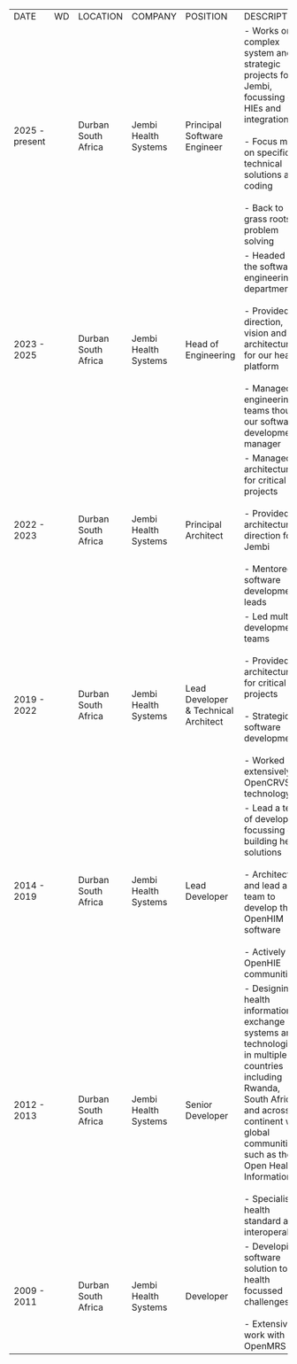|                |     |                     |                      |                                      |                                                                                                                                                                                                                                                                             |
| -------------- | --- | ------------------- | -------------------- | ------------------------------------ | --------------------------------------------------------------------------------------------------------------------------------------------------------------------------------------------------------------------------------------------------------------------------- |
| DATE           | WD  | LOCATION            | COMPANY              | POSITION                             | DESCRIPTION                                                                                                                                                                                                                                                                 |
| 2025 - present |     | Durban South Africa | Jembi Health Systems | Principal Software Engineer          | - Works on complex system and strategic projects for Jembi, focussing on HIEs and integration<br>    <br>- Focus more on specific technical solutions and coding<br>    <br>- Back to grass roots problem solving                                                           |
| 2023 - 2025    |     | Durban South Africa | Jembi Health Systems | Head of Engineering                  | - Headed up the software engineering department<br>    <br>- Provided direction, vision and architecture for our health platform<br>    <br>- Managed engineering teams though our software development manager                                                             |
| 2022 - 2023    |     | Durban South Africa | Jembi Health Systems | Principal Architect                  | - Managed architecture for critical HIE projects<br>    <br>- Provided architectural direction for Jembi<br>    <br>- Mentored software development leads                                                                                                                   |
| 2019 - 2022    |     | Durban South Africa | Jembi Health Systems | Lead Developer & Technical Architect | - Led multiple development teams<br>    <br>- Provided HIE architecture for critical projects<br>    <br>- Strategic software development<br>    <br>- Worked extensively on OpenCRVS technology                                                                            |
| 2014 - 2019    |     | Durban South Africa | Jembi Health Systems | Lead Developer                       | - Lead a team of developer focussing on building health solutions<br>    <br>- Architecture and lead a team to develop the OpenHIM software<br>    <br>- Actively led OpenHIE communities                                                                                   |
| 2012 - 2013    |     | Durban South Africa | Jembi Health Systems | Senior Developer                     | - Designing health information exchange systems and technologies, in multiple countries including Rwanda, South Africa and across the continent with global communities such as the Open Health Information<br>    <br>- Specialise in health standard and interoperability |
| 2009 - 2011    |     | Durban South Africa | Jembi Health Systems | Developer                            | - Developing software solution to health focussed challenges<br>    <br>- Extensive work with OpenMRS                                                                                                                                                                       |
